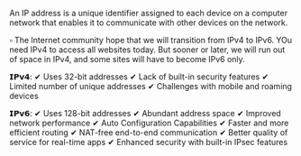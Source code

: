 An IP address is a unique identifier assigned to each device on a computer network that enables it to communicate with other devices on the network.

▫ The Internet community hope that we will transition from IPv4 to IPv6. YOu need IPv4 to access all websites today. But sooner or later, we will run out of space in IPv4, and some sites will have to become IPv6 only.

𝗜𝗣𝘃𝟰:
✔ Uses 32-bit addresses
✔ Lack of built-in security features
✔ Limited number of unique addresses
✔ Challenges with mobile and roaming devices

𝗜𝗣𝘃𝟲:
✔ Uses 128-bit addresses
✔ Abundant address space
✔ Improved network performance 
✔ Auto Configuration Capabilities
✔ Faster and more efficient routing
✔ NAT-free end-to-end communication 
✔ Better quality of service for real-time apps
✔ Enhanced security with built-in IPsec features

